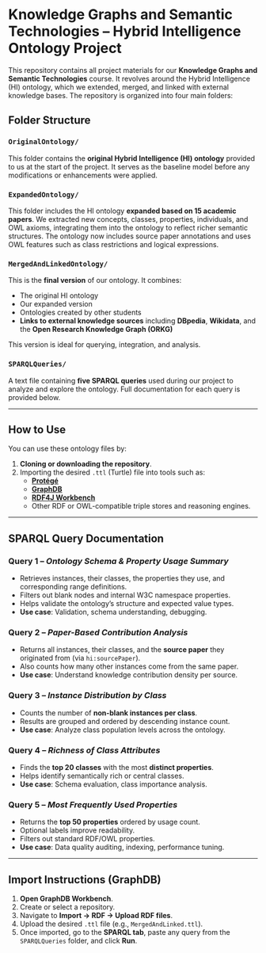 # Knowledge Graphs and Semantic Technologies – Hybrid Intelligence Ontology Project

This repository contains all project materials for our **Knowledge Graphs and Semantic Technologies** course. It revolves around the Hybrid Intelligence (HI) ontology, which we extended, merged, and linked with external knowledge bases. The repository is organized into four main folders:

## Folder Structure

### `OriginalOntology/`
This folder contains the **original Hybrid Intelligence (HI) ontology** provided to us at the start of the project. It serves as the baseline model before any modifications or enhancements were applied.

### `ExpandedOntology/`
This folder includes the HI ontology **expanded based on 15 academic papers**. We extracted new concepts, classes, properties, individuals, and OWL axioms, integrating them into the ontology to reflect richer semantic structures. The ontology now includes source paper annotations and uses OWL features such as class restrictions and logical expressions.

### `MergedAndLinkedOntology/`
This is the **final version** of our ontology. It combines:
- The original HI ontology  
- Our expanded version  
- Ontologies created by other students  
- **Links to external knowledge sources** including **DBpedia**, **Wikidata**, and the **Open Research Knowledge Graph (ORKG)**

This version is ideal for querying, integration, and analysis.

### `SPARQLQueries/`
A text file containing **five SPARQL queries** used during our project to analyze and explore the ontology. Full documentation for each query is provided below.

---

## How to Use

You can use these ontology files by:

1. **Cloning or downloading the repository**.
2. Importing the desired `.ttl` (Turtle) file into tools such as:
   - [**Protégé**](https://protege.stanford.edu/)
   - [**GraphDB**](https://www.ontotext.com/products/graphdb/)
   - [**RDF4J Workbench**](https://rdf4j.org/)
   - Other RDF or OWL-compatible triple stores and reasoning engines.

---

## SPARQL Query Documentation

### **Query 1** – *Ontology Schema & Property Usage Summary*
- Retrieves instances, their classes, the properties they use, and corresponding range definitions.
- Filters out blank nodes and internal W3C namespace properties.
- Helps validate the ontology’s structure and expected value types.
- **Use case**: Validation, schema understanding, debugging.

### **Query 2** – *Paper-Based Contribution Analysis*
- Returns all instances, their classes, and the **source paper** they originated from (via `hi:sourcePaper`).
- Also counts how many other instances come from the same paper.
- **Use case**: Understand knowledge contribution density per source.

### **Query 3** – *Instance Distribution by Class*
- Counts the number of **non-blank instances per class**.
- Results are grouped and ordered by descending instance count.
- **Use case**: Analyze class population levels across the ontology.

### **Query 4** – *Richness of Class Attributes*
- Finds the **top 20 classes** with the most **distinct properties**.
- Helps identify semantically rich or central classes.
- **Use case**: Schema evaluation, class importance analysis.

### **Query 5** – *Most Frequently Used Properties*
- Returns the **top 50 properties** ordered by usage count.
- Optional labels improve readability.
- Filters out standard RDF/OWL properties.
- **Use case**: Data quality auditing, indexing, performance tuning.

---

## Import Instructions (GraphDB)

1. **Open GraphDB Workbench**.
2. Create or select a repository.
3. Navigate to **Import → RDF → Upload RDF files**.
4. Upload the desired `.ttl` file (e.g., `MergedAndLinked.ttl`).
5. Once imported, go to the **SPARQL tab**, paste any query from the `SPARQLQueries` folder, and click **Run**.

